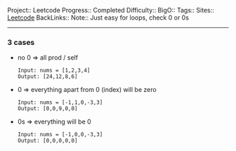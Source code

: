 Project:: Leetcode
Progress:: Completed
Difficulty:: 
BigO:: 
Tags:: 
Sites:: [Leetcode](https://leetcode.com/problems/product-of-array-except-self/description/)
BackLinks:: 
Note:: Just easy for loops, check 0 or 0s

---
### 3 cases
- no 0 => all prod / self
	```
	Input: nums = [1,2,3,4]
	Output: [24,12,8,6]
	```
- 0  => everything apart from 0 (index) will be zero
	```
	Input: nums = [-1,1,0,-3,3]
	Output: [0,0,9,0,0]
	```
- 0s => everything will be 0
	```
	Input: nums = [-1,0,0,-3,3]
	Output: [0,0,0,0,0]
	```